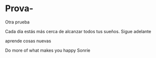 # Prova-
Otra prueba 

Cada día estás más cerca de alcanzar todos tus sueños.
Sigue adelante

aprende cosas nuevas

Do more of what makes you happy
Sonríe
